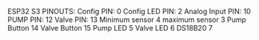 ESP32 S3 PINOUTS:
Config PIN: 0
Config LED PIN: 2
Analog Input PIN: 10
PUMP PIN: 12
Valve PIN: 13
Minimum sensor 4
maximum sensor 3
Pump Button 14
Valve Button 15
Pump LED 5
Valve LED 6
DS18B20 7
